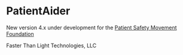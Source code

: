 # PatientAider
New version 4.x under development for the [Patient Safety Movement Foundation](http://patientsafetymovement.org)

Faster Than Light Technologies, LLC